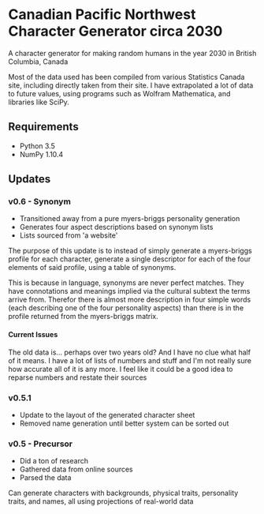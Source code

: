 # Canadian Pacific Northwest Character Generator circa 2030

A character generator for making random humans in the year 2030 in British Columbia, Canada

Most of the data used has been compiled from various Statistics Canada site, including directly taken from their site. I have extrapolated a lot of data to future values, using programs such as Wolfram Mathematica, and libraries like SciPy.

## Requirements
- Python 3.5
- NumPy 1.10.4

## Updates

### v0.6 - Synonym
- Transitioned away from a pure myers-briggs personality generation
- Generates four aspect descriptions based on synonym lists
- Lists sourced from 'a website'

The purpose of this update is to instead of simply generate a myers-briggs profile for each character, generate a single descriptor for each of the four elements of said profile, using a table of synonyms.

This is because in language, synonyms are never perfect matches. They have connotations and meanings implied via the cultural subtext the terms arrive from. Therefor there is almost more description in four simple words (each describing one of the four personality aspects) than there is in the profile returned from the myers-briggs matrix.

#### Current Issues
The old data is... perhaps over two years old? And I have no clue what half of it means. I have a lot of lists of numbers and stuff and I'm not really sure how accurate all of it is any more. I feel like it could be a good idea to reparse numbers and restate their sources

### v0.5.1
- Update to the layout of the generated character sheet
- Removed name generation until better system can be sorted out

### v0.5 - Precursor
- Did a ton of research
- Gathered data from online sources
- Parsed the data

Can generate characters with backgrounds, physical traits, personality traits, and names, all using projections of real-world data
